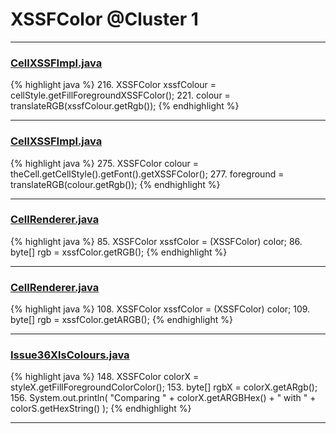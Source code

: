# XSSFColor @Cluster 1

***

### [CellXSSFImpl.java](https://searchcode.com/codesearch/view/72854552/)
{% highlight java %}
216. XSSFColor xssfColour = cellStyle.getFillForegroundXSSFColor();
221. colour = translateRGB(xssfColour.getRgb());
{% endhighlight %}

***

### [CellXSSFImpl.java](https://searchcode.com/codesearch/view/72854552/)
{% highlight java %}
275. XSSFColor colour = theCell.getCellStyle().getFont().getXSSFColor();
277.   foreground = translateRGB(colour.getRgb());
{% endhighlight %}

***

### [CellRenderer.java](https://searchcode.com/codesearch/view/121321564/)
{% highlight java %}
85. XSSFColor xssfColor = (XSSFColor) color;
86. byte[] rgb = xssfColor.getRGB();
{% endhighlight %}

***

### [CellRenderer.java](https://searchcode.com/codesearch/view/121321564/)
{% highlight java %}
108. XSSFColor xssfColor = (XSSFColor) color;
109. byte[] rgb = xssfColor.getARGB();
{% endhighlight %}

***

### [Issue36XlsColours.java](https://searchcode.com/codesearch/view/64531463/)
{% highlight java %}
148. XSSFColor colorX = styleX.getFillForegroundColorColor();
153.   byte[] rgbX = colorX.getARgb();
156.   System.out.println( "Comparing " + colorX.getARGBHex() + " with " + colorS.getHexString() );
{% endhighlight %}

***

